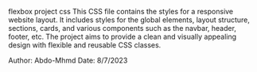 flexbox project css 
This CSS file contains the styles for a responsive website layout.
   It includes styles for the global elements, layout structure, sections,
   cards, and various components such as the navbar, header, footer, etc.
   The project aims to provide a clean and visually appealing design
   with flexible and reusable CSS classes.
   
   Author: Abdo-Mhmd
   Date: 8/7/2023